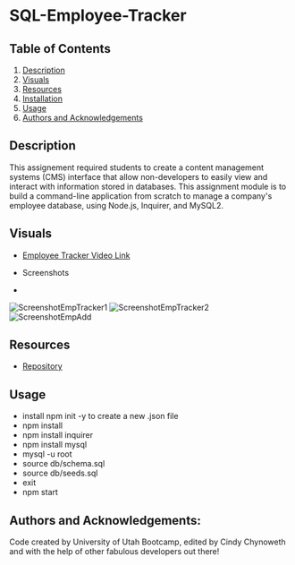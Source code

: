 # SQL-Employee-Tracker


## Table of Contents

1. [Description](#description)
3. [Visuals](#visuals)
4. [Resources](#resources)
5. [Installation](#installation)
6. [Usage](#usage)
7. [Authors and Acknowledgements](#authors-and-acknowledgements)


## Description

This assignement required students to create a content management systems (CMS) interface that allow non-developers to easily view and interact with information stored in databases. This assignment module is to build a command-line application from scratch to manage a company's employee database, using Node.js, Inquirer, and MySQL2.


## Visuals

- [Employee Tracker Video Link](https://drive.google.com/file/d/100jHcA9JSWrrTcIGpopgErQu2vLdoBDa/view)

- Screenshots
-
![ScreenshotEmpTracker1](https://user-images.githubusercontent.com/105569378/189549877-4f01fa18-ee45-4920-9b0b-826dc9d24429.png)
![ScreenshotEmpTracker2](https://user-images.githubusercontent.com/105569378/189549902-3a001aa5-7a23-470c-8cbc-2340660c2733.png)
![ScreenshotEmpAdd](https://user-images.githubusercontent.com/105569378/189549916-7ee80626-7d04-4dae-9731-8f142ae43e21.png)

## Resources

- [Repository](https://github.com/AngelChloe/12-SQL-Employee-Tracker)

## Usage

- install npm init -y to create a new .json file
- npm install
- npm install inquirer
- npm install mysql
- mysql -u root
- source db/schema.sql
- source db/seeds.sql
- exit
- npm start

## Authors and Acknowledgements:

Code created by University of Utah Bootcamp, edited by Cindy Chynoweth and with the help of other fabulous developers out there!
